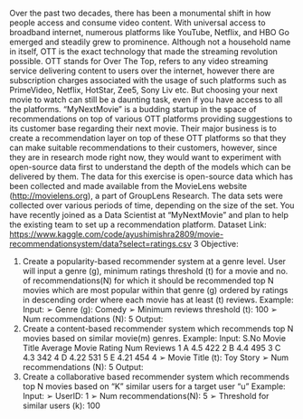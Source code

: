 Over the past two decades, there has been a monumental shift in how people access
and consume video content. With universal access to broadband internet, numerous
platforms like YouTube, Netflix, and HBO Go emerged and steadily grew to prominence.
Although not a household name in itself, OTT is the exact technology that made the
streaming revolution possible.
OTT stands for Over The Top, refers to any video streaming service delivering content
to users over the internet, however there are subscription charges associated with the
usage of such platforms such as PrimeVideo, Netflix, HotStar, Zee5, Sony Liv etc. But
choosing your next movie to watch can still be a daunting task, even if you have access
to all the platforms.
“MyNextMovie” is a budding startup in the space of recommendations on top of various
OTT platforms providing suggestions to its customer base regarding their next movie.
Their major business is to create a recommendation layer on top of these OTT platforms
so that they can make suitable recommendations to their customers, however, since
they are in research mode right now, they would want to experiment with open-source
data first to understand the depth of the models which can be delivered by them.
The data for this exercise is open-source data which has been collected and made
available from the MovieLens website (http://movielens.org), a part of GroupLens
Research. The data sets were collected over various periods of time, depending on the
size of the set.
You have recently joined as a Data Scientist at “MyNextMovie” and plan to help the
existing team to set up a recommendation platform.
Dataset Link:
https://www.kaggle.com/code/ayushimishra2809/movie-recommendationsystem/data?select=ratings.csv
3
Objective:
1. Create a popularity-based recommender system at a genre level. User will input a
genre (g), minimum ratings threshold (t) for a movie and no. of
recommendations(N) for which it should be recommended top N movies which
are most popular within that genre (g) ordered by ratings in descending order
where each movie has at least (t) reviews.
Example:
Input:
➢ Genre (g): Comedy
➢ Minimum reviews threshold (t): 100
➢ Num recommendations (N): 5
Output:
2. Create a content-based recommender system which recommends top N movies
based on similar movie(m) genres.
Example:
Input:
S.No Movie Title Average Movie Rating Num Reviews
1 A 4.5 422
2 B 4.4 495
3 C 4.3 342
4 D 4.22 531
5 E 4.21 454
4
➢ Movie Title (t): Toy Story
➢ Num recommendations (N): 5
Output:
3. Create a collaborative based recommender system which recommends top N
movies based on “K” similar users for a target user “u”
Example:
Input:
➢ UserID: 1
➢ Num recommendations(N): 5
➢ Threshold for similar users (k): 100
